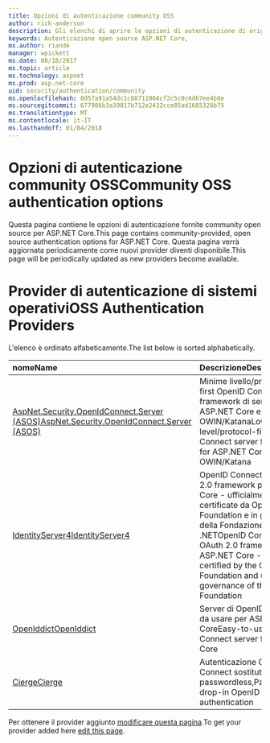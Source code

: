 ```yaml
---
title: Opzioni di autenticazione community OSS
author: rick-anderson
description: Gli elenchi di aprire le opzioni di autenticazione di origine per ASP.NET Core.
keywords: Autenticazione open source ASP.NET Core,
ms.author: riande
manager: wpickett
ms.date: 08/18/2017
ms.topic: article
ms.technology: aspnet
ms.prod: asp.net-core
uid: security/authentication/community
ms.openlocfilehash: 0d57a91a54dc1c88711804cf2c5c0c6d67ee4b8e
ms.sourcegitcommit: 677986b3a39817b712e2432cce85ad1685326b75
ms.translationtype: MT
ms.contentlocale: it-IT
ms.lasthandoff: 01/04/2018
---
```

# <a name="community-oss-authentication-options"></a><span data-ttu-id="a9e6e-104">Opzioni di autenticazione community OSS</span><span class="sxs-lookup"><span data-stu-id="a9e6e-104">Community OSS authentication options</span></span>

<span data-ttu-id="a9e6e-105">Questa pagina contiene le opzioni di autenticazione fornite community open source per ASP.NET Core.</span><span class="sxs-lookup"><span data-stu-id="a9e6e-105">This page contains community-provided, open source authentication options for ASP.NET Core.</span></span> <span data-ttu-id="a9e6e-106">Questa pagina verrà aggiornata periodicamente come nuovi provider diventi disponibile.</span><span class="sxs-lookup"><span data-stu-id="a9e6e-106">This page will be periodically updated as new providers become available.</span></span>

# <a name="oss-authentication-providers"></a><span data-ttu-id="a9e6e-107">Provider di autenticazione di sistemi operativi</span><span class="sxs-lookup"><span data-stu-id="a9e6e-107">OSS Authentication Providers</span></span>

<span data-ttu-id="a9e6e-108">L'elenco è ordinato alfabeticamente.</span><span class="sxs-lookup"><span data-stu-id="a9e6e-108">The list below is sorted alphabetically.</span></span>

| <span data-ttu-id="a9e6e-109">nome</span><span class="sxs-lookup"><span data-stu-id="a9e6e-109">Name</span></span> | <span data-ttu-id="a9e6e-110">Descrizione</span><span class="sxs-lookup"><span data-stu-id="a9e6e-110">Description</span></span> |
|:--------------|:------------------|
| [<span data-ttu-id="a9e6e-111">AspNet.Security.OpenIdConnect.Server (ASOS)</span><span class="sxs-lookup"><span data-stu-id="a9e6e-111">AspNet.Security.OpenIdConnect.Server (ASOS)</span></span>](https://github.com/aspnet-contrib/AspNet.Security.OpenIdConnect.Server) | <span data-ttu-id="a9e6e-112">Minime livello/protocollo first OpenID Connect framework di server per ASP.NET Core e OWIN/Katana</span><span class="sxs-lookup"><span data-stu-id="a9e6e-112">Low-level/protocol-first OpenID Connect server framework for ASP.NET Core and OWIN/Katana</span></span> |
| [<span data-ttu-id="a9e6e-113">IdentityServer4</span><span class="sxs-lookup"><span data-stu-id="a9e6e-113">IdentityServer4</span></span>](https://identityserver.io/) | <span data-ttu-id="a9e6e-114">OpenID Connect e OAuth 2.0 framework per ASP.NET Core - ufficialmente certificate da OpenID Foundation e in governance della Fondazione .NET</span><span class="sxs-lookup"><span data-stu-id="a9e6e-114">OpenID Connect and OAuth 2.0 framework for ASP.NET Core - officially certified by the OpenID Foundation and under governance of the .NET Foundation</span></span> |
| [<span data-ttu-id="a9e6e-115">OpenIddict</span><span class="sxs-lookup"><span data-stu-id="a9e6e-115">OpenIddict</span></span>](https://github.com/openiddict/openiddict-core) | <span data-ttu-id="a9e6e-116">Server di OpenID Connect da usare per ASP.NET Core</span><span class="sxs-lookup"><span data-stu-id="a9e6e-116">Easy-to-use OpenID Connect server for ASP.NET Core</span></span>  |
| [<span data-ttu-id="a9e6e-117">Cierge</span><span class="sxs-lookup"><span data-stu-id="a9e6e-117">Cierge</span></span>](https://github.com/pwdless/Cierge) | <span data-ttu-id="a9e6e-118">Autenticazione OpenID Connect sostituti passwordless,</span><span class="sxs-lookup"><span data-stu-id="a9e6e-118">Passwordless, drop-in OpenID Connect authentication</span></span>   |

<span data-ttu-id="a9e6e-119">Per ottenere il provider aggiunto [modificare questa pagina](https://github.com/login?return_to=https%3A%2F%2Fgithub.com%2Faspnet%2FDocs%2Fedit%2Fmaster%2Faspnetcore%2Fsecurity%2Fauthentication%2Fcommunity.md).</span><span class="sxs-lookup"><span data-stu-id="a9e6e-119">To get your provider added here [edit this page](https://github.com/login?return_to=https%3A%2F%2Fgithub.com%2Faspnet%2FDocs%2Fedit%2Fmaster%2Faspnetcore%2Fsecurity%2Fauthentication%2Fcommunity.md).</span></span>
